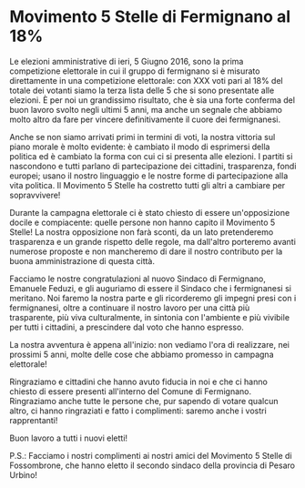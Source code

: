 # Movimento 5 Stelle di Fermignano al 18%

Le elezioni amministrative di ieri, 5 Giugno 2016, sono la prima competizione
elettorale in cui il gruppo di fermignano si è misurato direttamente in una
competizione elettorale: con XXX voti pari al 18% del totale dei votanti siamo
la terza lista delle 5 che si sono presentate alle elezioni. È per noi un
grandissimo risultato, che è sia una forte conferma del buon lavoro svolto
negli ultimi 5 anni, ma anche un segnale che abbiamo molto altro da fare per
vincere definitivamente il cuore dei fermignanesi.

Anche se non siamo arrivati primi in termini di voti, la nostra vittoria sul
piano morale è molto evidente: è cambiato il modo di esprimersi della politica
ed è cambiato la forma con cui ci si presenta alle elezioni. I partiti si
nascondono e tutti parlano di partecipazione dei cittadini, trasparenza, fondi
europei; usano il nostro linguaggio e le nostre forme di partecipazione alla
vita politica. Il Movimento 5 Stelle ha costretto tutti gli altri a cambiare
per sopravvivere!

Durante la campagna elettorale ci è stato chiesto di essere un'opposizione
docile e compiacente: quelle persone non hanno capito il Movimento 5 Stelle! La
nostra opposizione non farà sconti, da un lato pretenderemo trasparenza e un
grande rispetto delle regole, ma dall'altro porteremo avanti numerose proposte
e non mancheremo di dare il nostro contributo per la buona amministrazione di
questa città.

Facciamo le nostre congratulazioni al nuovo Sindaco di Fermignano, Emanuele
Feduzi, e gli auguriamo di essere il Sindaco che i fermignanesi si meritano.
Noi faremo la nostra parte e gli ricorderemo gli impegni presi con i
fermignanesi, oltre a continuare il nostro lavoro per una città più
trasparente, più viva culturalmente, in sintonia con l'ambiente e più vivibile
per tutti i cittadini, a prescindere dal voto che hanno espresso.

La nostra avventura è appena all'inizio: non vediamo l'ora di realizzare, nei
prossimi 5 anni, molte delle cose che abbiamo promesso in campagna elettorale!

Ringraziamo e cittadini che hanno avuto fiducia in noi e che ci hanno chiesto di essere presenti all'interno del Comune di Fermignano. Ringraziamo anche tutte le persone che, pur sapendo di votare qualcun altro, ci hanno ringraziati e fatto i complimenti: saremo anche i vostri rapprentanti!

Buon lavoro a tutti i nuovi eletti!

P.S.: Facciamo i nostri complimenti ai nostri amici del Movimento 5 Stelle di Fossombrone, che hanno eletto il secondo sindaco della provincia di Pesaro Urbino!
